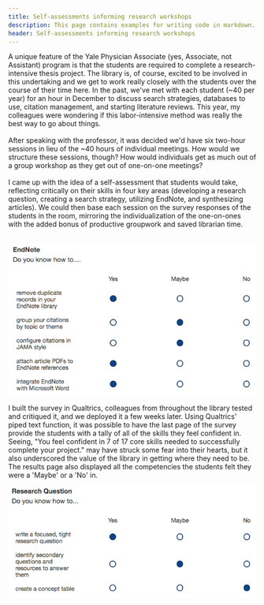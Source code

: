 ```yaml
---
title: Self-assessments informing research workshops
description: This page contains examples for writing code in markdown.
header: Self-assessments informing research workshops
---
```

A unique feature of the Yale Physician Associate (yes, Associate, not Assistant) program is that the students are required to complete a research-intensive thesis project. The library is, of course, excited to be involved in this undertaking and we get to work really closely with the students over the course of their time here. In the past, we've met with each student (~40 per year) for an hour in December to discuss search strategies, databases to use, citation management, and starting literature reviews. This year, my colleagues were wondering if this labor-intensive method was really the best way to go about things.<BR><BR>
After speaking with the professor, it was decided we'd have six two-hour sessions in lieu of the ~40 hours of individual meetings. How would we structure these sessions, though? How would individuals get as much out of a group workshop as they get out of one-on-one meetings?<BR><BR>
I came up with the idea of a self-assessment that students would take, reflecting critically on their skills in four key areas (developing a research question, creating a search strategy, utilizing EndNote, and synthesizing articles). We could then base each session on the survey responses of the students in the room, mirroring the individualization of the one-on-ones with the added bonus of productive groupwork and saved librarian time. <BR><BR>
  
 ![example of survey page](/img/endnote.png)
 
 
I built the survey in Qualtrics, colleagues from throughout the library tested and critiqued it, and we deployed it a few weeks later. Using Qualtrics' piped text function, it was possible to have the last page of the survey provide the students with a tally of all of the skills they feel confident in. Seeing, "You feel confident in 7 of 17 core skills needed to successfully complete your project." may have struck some fear into their hearts, but it also underscored the value of the library in getting where they need to be. The results page also displayed all the competencies the students felt they were a 'Maybe' or a 'No' in.<BR>
  
  
  ![screenshot of survey](/img/results.png)
